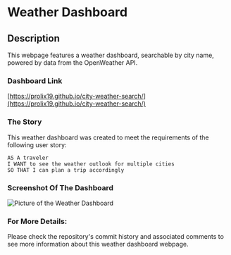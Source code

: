 # Weather Dashboard

## Description

This webpage features a weather dashboard, searchable by city name, powered by data from the OpenWeather API.

### Dashboard Link

[https://prolix19.github.io/city-weather-search/](https://prolix19.github.io/city-weather-search/)

### The Story

This weather dashboard was created to meet the requirements of the following user story:
```
AS A traveler
I WANT to see the weather outlook for multiple cities
SO THAT I can plan a trip accordingly
```

### Screenshot Of The Dashboard

![Picture of the Weather Dashboard](assets/images/screenshot.gif)

### For More Details:

Please check the repository's commit history and associated comments to see more information about this weather dashboard webpage.
